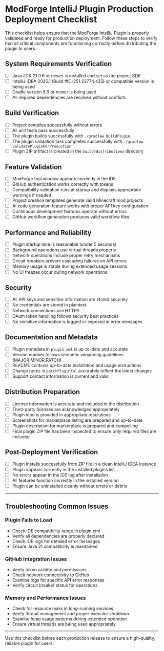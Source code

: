 # ModForge IntelliJ Plugin Production Deployment Checklist

This checklist helps ensure that the ModForge IntelliJ Plugin is properly validated and ready for production deployment. Follow these steps to verify that all critical components are functioning correctly before distributing the plugin to users.

## System Requirements Verification

- [ ] Java JDK 21.0.6 or newer is installed and set as the project SDK
- [ ] IntelliJ IDEA 2025.1 (Build #IC-251.23774.435) or compatible version is being used
- [ ] Gradle version 8.6 or newer is being used
- [ ] All required dependencies are resolved without conflicts

## Build Verification

- [ ] Project compiles successfully without errors
- [ ] All unit tests pass successfully
- [ ] The plugin builds successfully with `./gradlew buildPlugin`
- [ ] The plugin validation task completes successfully with `./gradlew validatePluginForProduction`
- [ ] Plugin ZIP artifact is created in the `build/distributions` directory

## Feature Validation

- [ ] ModForge tool window appears correctly in the IDE
- [ ] GitHub authentication works correctly with tokens 
- [ ] Compatibility validation runs at startup and displays appropriate warnings if needed
- [ ] Project creation templates generate valid Minecraft mod projects
- [ ] AI code generation feature works with proper API key configuration
- [ ] Continuous development features operate without errors
- [ ] GitHub workflow generation produces valid workflow files

## Performance and Reliability

- [ ] Plugin startup time is reasonable (under 5 seconds)
- [ ] Background operations use virtual threads properly
- [ ] Network operations include proper retry mechanisms
- [ ] Circuit breakers prevent cascading failures on API errors
- [ ] Memory usage is stable during extended usage sessions
- [ ] No UI freezes occur during network operations

## Security

- [ ] All API keys and sensitive information are stored securely
- [ ] No credentials are stored in plaintext
- [ ] Network connections use HTTPS
- [ ] OAuth token handling follows security best practices
- [ ] No sensitive information is logged or exposed in error messages

## Documentation and Metadata

- [ ] Plugin metadata in `plugin.xml` is up-to-date and accurate
- [ ] Version number follows semantic versioning guidelines (MAJOR.MINOR.PATCH)
- [ ] README contains up-to-date installation and usage instructions
- [ ] Change notes in `patchPluginXml` accurately reflect the latest changes
- [ ] Support contact information is current and valid

## Distribution Preparation

- [ ] License information is accurate and included in the distribution
- [ ] Third-party licenses are acknowledged appropriately
- [ ] Plugin icon is provided in appropriate resolutions
- [ ] Screenshots for marketplace listing are prepared and up-to-date
- [ ] Plugin description for marketplace is prepared and compelling
- [ ] Final plugin ZIP file has been inspected to ensure only required files are included

## Post-Deployment Verification

- [ ] Plugin installs successfully from ZIP file in a clean IntelliJ IDEA instance
- [ ] Plugin appears correctly in the installed plugins list
- [ ] No errors appear in the IDE log after installation
- [ ] All features function correctly in the installed version
- [ ] Plugin can be uninstalled cleanly without errors or debris

---

## Troubleshooting Common Issues

### Plugin Fails to Load

- Check IDE compatibility range in plugin.xml
- Verify all dependencies are properly declared
- Check IDE logs for detailed error messages
- Ensure Java 21 compatibility is maintained

### GitHub Integration Issues

- Verify token validity and permissions
- Check network connectivity to GitHub
- Examine logs for specific API error responses
- Verify circuit breaker status for operations

### Memory and Performance Issues

- Check for resource leaks in long-running services
- Verify thread management and proper executor shutdown
- Examine heap usage patterns during extended operation
- Ensure virtual threads are being used appropriately

---

Use this checklist before each production release to ensure a high-quality, reliable plugin for users.